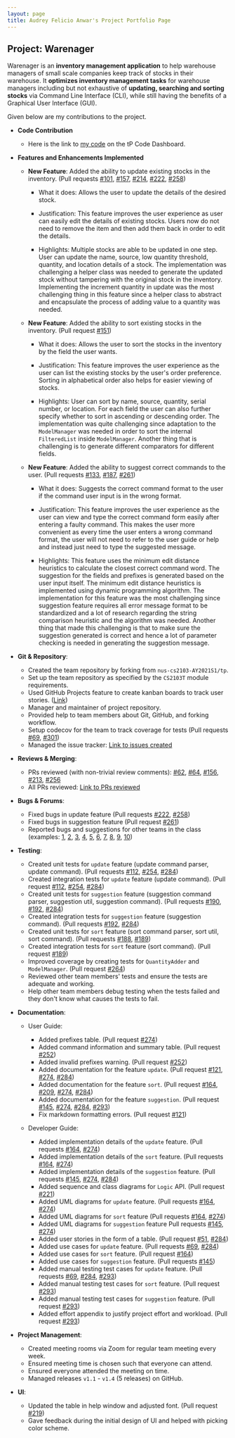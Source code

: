 ```yaml
---
layout: page
title: Audrey Felicio Anwar's Project Portfolio Page
---
```


## Project: Warenager

Warenager is an **inventory management application** to help warehouse managers
of small scale companies keep track of stocks in their warehouse.
It **optimizes inventory management tasks** for warehouse managers including but not
exhaustive of **updating, searching and sorting stocks** via Command Line Interface (CLI),
while still having the benefits of a Graphical User Interface (GUI).

Given below are my contributions to the project.

* **Code Contribution**
  * Here is the link to [my code](https://nus-cs2103-ay2021s1.github.io/tp-dashboard/#breakdown=true&search=AudreyFelicio&sort=groupTitle&sortWithin=title&since=2020-08-14&timeframe=commit&mergegroup=&groupSelect=groupByRepos&checkedFileTypes=docs~functional-code~test-code~other&tabOpen=true&tabType=authorship&tabAuthor=AudreyFelicio&tabRepo=AY2021S1-CS2103T-T15-3%2Ftp%5Bmaster%5D&authorshipIsMergeGroup=false&authorshipFileTypes=docs~functional-code~test-code~other)
  on the tP Code Dashboard.

* **Features and Enhancements Implemented**
  * **New Feature**: Added the ability to update existing stocks in the inventory. (Pull requests [\#101](https://github.com/AY2021S1-CS2103T-T15-3/tp/pull/101), [\#157](https://github.com/AY2021S1-CS2103T-T15-3/tp/pull/157), [\#214](https://github.com/AY2021S1-CS2103T-T15-3/tp/pull/214), [\#222](https://github.com/AY2021S1-CS2103T-T15-3/tp/pull/222), [\#258](https://github.com/AY2021S1-CS2103T-T15-3/tp/pull/258))
    * What it does: Allows the user to update the details of the desired stock.
    
    * Justification: This feature improves the user experience as user can easily edit the details of
    existing stocks. Users now do not need to remove the item and then add them back in order to
    edit the details.
    
    * Highlights: Multiple stocks are able to be updated in one step. User can update the name, source, low quantity
    threshold, quantity, and location details of a stock. The implementation was challenging a helper class was
    needed to generate the updated stock without tampering with the original stock in the inventory. Implementing
    the increment quantity in update was the most challenging thing in this feature since a helper class to
    abstract and encapsulate the process of adding value to a quantity was needed.

  * **New Feature**: Added the ability to sort existing stocks in the inventory. (Pull request [\#151](https://github.com/AY2021S1-CS2103T-T15-3/tp/pull/151))
    * What it does: Allows the user to sort the stocks in the inventory by the field the user wants.
    
    * Justification: This feature improves the user experience as the user can list the existing stocks by
    the user's order preference. Sorting in alphabetical order also helps for easier viewing of stocks.
    
    * Highlights: User can sort by name, source, quantity, serial number, or location. For each field the user can also
    further specify whether to sort in ascending or descending order. The implementation was quite challenging since
    adaptation to the `ModelManager` was needed in order to sort the internal `FilteredList` inside `ModelManager`.
    Another thing that is challenging is to generate different comparators for different fields.
  
  * **New Feature**: Added the ability to suggest correct commands to the user. (Pull requests [\#133](https://github.com/AY2021S1-CS2103T-T15-3/tp/pull/133), [\#187](https://github.com/AY2021S1-CS2103T-T15-3/tp/pull/187), [\#261](https://github.com/AY2021S1-CS2103T-T15-3/tp/pull/261))
    * What it does: Suggests the correct command format to the user if the command user input is in the wrong format.
    
    * Justification: This feature improves the user experience as the user can view and type the correct command form
    easily after entering a faulty command. This makes the user more convenient as every time the user enters a wrong
    command format, the user will not need to refer to the user guide or help and instead just need to type the suggested
    message.
    
    * Highlights: This feature uses the minimum edit distance heuristics to calculate the closest correct command word.
    The suggestion for the fields and prefixes is generated based on the user input itself. The minimum edit distance
    heuristics is implemented using dynamic programming algorithm. The implementation for this feature was the most
    challenging since suggestion feature requires all error message format to be standardized and a lot of research
    regarding the string comparison heuristic and the algorithm was needed. Another thing that made this challenging is
    that to make sure the suggestion generated is correct and hence a lot of parameter checking is needed in generating
    the suggestion message.


* **Git & Repository**:
  * Created the team repository by forking from `nus-cs2103-AY2021S1/tp`.
  * Set up the team repository as specified by the `CS2103T` module requirements.
  * Used GitHub Projects feature to create kanban boards to track user stories. ([Link](https://github.com/AY2021S1-CS2103T-T15-3/tp/projects/1))
  * Manager and maintainer of project repository.
  * Provided help to team members about Git, GitHub, and forking workflow.
  * Setup codecov for the team to track coverage for tests (Pull requests [\#69](https://github.com/AY2021S1-CS2103T-T15-3/tp/pull/69), [\#301](https://github.com/AY2021S1-CS2103T-T15-3/tp/pull/301))
  * Managed the issue tracker: [Link to issues created](https://github.com/AY2021S1-CS2103T-T15-3/tp/issues?q=is%3Aissue+is%3Aclosed+author%3Aaudreyfelicio)

* **Reviews & Merging**:
  * PRs reviewed (with non-trivial review comments): [\#62](https://github.com/AY2021S1-CS2103T-T15-3/tp/pull/62), [\#64](https://github.com/AY2021S1-CS2103T-T15-3/tp/pull/64), [\#156](https://github.com/AY2021S1-CS2103T-T15-3/tp/pull/156), [\#213](https://github.com/AY2021S1-CS2103T-T15-3/tp/pull/213), [\#256](https://github.com/AY2021S1-CS2103T-T15-3/tp/pull/256)
  * All PRs reviewed: [Link to PRs reviewed](https://github.com/AY2021S1-CS2103T-T15-3/tp/pulls?page=2&q=is%3Apr+reviewed-by%3Aaudreyfelicio+is%3Aclosed)

* **Bugs & Forums**:
  * Fixed bugs in update feature (Pull requests [\#222](https://github.com/AY2021S1-CS2103T-T15-3/tp/pull/222), [\#258](https://github.com/AY2021S1-CS2103T-T15-3/tp/pull/258))
  * Fixed bugs in suggestion feature (Pull request [\#261](https://github.com/AY2021S1-CS2103T-T15-3/tp/pull/261))
  * Reported bugs and suggestions for other teams in the class (examples: [1](https://github.com/AudreyFelicio/ped/issues/1), [2](https://github.com/AudreyFelicio/ped/issues/2), [3](https://github.com/AudreyFelicio/ped/issues/3), [4](https://github.com/AudreyFelicio/ped/issues/4), [5](https://github.com/AudreyFelicio/ped/issues/5), [6](https://github.com/AudreyFelicio/ped/issues/6), [7](https://github.com/AudreyFelicio/ped/issues/7), [8](https://github.com/AudreyFelicio/ped/issues/8), [9](https://github.com/AudreyFelicio/ped/issues/9), [10](https://github.com/AudreyFelicio/ped/issues/10))

* **Testing**:
  * Created unit tests for `update` feature (update command parser, update command). (Pull requests [\#112](https://github.com/AY2021S1-CS2103T-T15-3/tp/pull/112), [\#254](https://github.com/AY2021S1-CS2103T-T15-3/tp/pull/254), [\#284](https://github.com/AY2021S1-CS2103T-T15-3/tp/pull/284))
  * Created integration tests for `update` feature (update command). (Pull request [\#112](https://github.com/AY2021S1-CS2103T-T15-3/tp/pull/112), [\#254](https://github.com/AY2021S1-CS2103T-T15-3/tp/pull/254), [\#284](https://github.com/AY2021S1-CS2103T-T15-3/tp/pull/284))
  * Created unit tests for `suggestion` feature (suggestion command parser, suggestion util, suggestion command). (Pull requests [\#190](https://github.com/AY2021S1-CS2103T-T15-3/tp/pull/190), [\#192](https://github.com/AY2021S1-CS2103T-T15-3/tp/pull/192), [\#284](https://github.com/AY2021S1-CS2103T-T15-3/tp/pull/284))
  * Created integration tests for `suggestion` feature (suggestion command). (Pull requests [\#192](https://github.com/AY2021S1-CS2103T-T15-3/tp/pull/192), [\#284](https://github.com/AY2021S1-CS2103T-T15-3/tp/pull/284))
  * Created unit tests for `sort` feature (sort command parser, sort util, sort command). (Pull requests [\#188](https://github.com/AY2021S1-CS2103T-T15-3/tp/pull/188), [\#189](https://github.com/AY2021S1-CS2103T-T15-3/tp/pull/189))
  * Created integration tests for `sort` feature (sort command). (Pull request [\#189](https://github.com/AY2021S1-CS2103T-T15-3/tp/pull/189))
  * Improved coverage by creating tests for `QuantityAdder` and `ModelManager`. (Pull request [\#264](https://github.com/AY2021S1-CS2103T-T15-3/tp/pull/264))
  * Reviewed other team members' tests and ensure the tests are adequate and working.
  * Help other team members debug testing when the tests failed and they don't know what causes the tests to fail.

* **Documentation**:
  * User Guide:
    * Added prefixes table. (Pull request [\#274](https://github.com/AY2021S1-CS2103T-T15-3/tp/pull/274))
    * Added command information and summary table. (Pull request [\#252](https://github.com/AY2021S1-CS2103T-T15-3/tp/pull/252))
    * Added invalid prefixes warning. (Pull request [\#252](https://github.com/AY2021S1-CS2103T-T15-3/tp/pull/252))
    * Added documentation for the feature `update`. (Pull request [\#121](https://github.com/AY2021S1-CS2103T-T15-3/tp/pull/121), [\#274](https://github.com/AY2021S1-CS2103T-T15-3/tp/pull/274), [\#284](https://github.com/AY2021S1-CS2103T-T15-3/tp/pull/284))
    * Added documentation for the feature `sort`. (Pull request [\#164](https://github.com/AY2021S1-CS2103T-T15-3/tp/pull/164), [\#209](https://github.com/AY2021S1-CS2103T-T15-3/tp/pull/209), [\#274](https://github.com/AY2021S1-CS2103T-T15-3/tp/pull/274), [\#284](https://github.com/AY2021S1-CS2103T-T15-3/tp/pull/284))
    * Added documentation for the feature `suggestion`. (Pull request [\#145](https://github.com/AY2021S1-CS2103T-T15-3/tp/pull/145), [\#274](https://github.com/AY2021S1-CS2103T-T15-3/tp/pull/274), [\#284](https://github.com/AY2021S1-CS2103T-T15-3/tp/pull/284), [\#293](https://github.com/AY2021S1-CS2103T-T15-3/tp/pull/293))
    * Fix markdown formatting errors. (Pull request [\#121](https://github.com/AY2021S1-CS2103T-T15-3/tp/pull/121))

  * Developer Guide:
    * Added implementation details of the `update` feature. (Pull requests [\#164](https://github.com/AY2021S1-CS2103T-T15-3/tp/pull/164), [\#274](https://github.com/AY2021S1-CS2103T-T15-3/tp/pull/274))
    * Added implementation details of the `sort` feature. (Pull requests [\#164](https://github.com/AY2021S1-CS2103T-T15-3/tp/pull/164), [\#274](https://github.com/AY2021S1-CS2103T-T15-3/tp/pull/274))
    * Added implementation details of the `suggestion` feature. (Pull requests [\#145](https://github.com/AY2021S1-CS2103T-T15-3/tp/pull/145), [\#274](https://github.com/AY2021S1-CS2103T-T15-3/tp/pull/274), [\#284](https://github.com/AY2021S1-CS2103T-T15-3/tp/pull/284))
    * Added sequence and class diagrams for `Logic` API. (Pull request [\#221](https://github.com/AY2021S1-CS2103T-T15-3/tp/pull/221))
    * Added UML diagrams for `update` feature. (Pull requests [\#164](https://github.com/AY2021S1-CS2103T-T15-3/tp/pull/164), [\#274](https://github.com/AY2021S1-CS2103T-T15-3/tp/pull/274))
    * Added UML diagrams for `sort` feature (Pull requests [\#164](https://github.com/AY2021S1-CS2103T-T15-3/tp/pull/164), [\#274](https://github.com/AY2021S1-CS2103T-T15-3/tp/pull/274))
    * Added UML diagrams for `suggestion` feature Pull requests [\#145](https://github.com/AY2021S1-CS2103T-T15-3/tp/pull/145), [\#274](https://github.com/AY2021S1-CS2103T-T15-3/tp/pull/274))
    * Added user stories in the form of a table. (Pull request [\#51](https://github.com/AY2021S1-CS2103T-T15-3/tp/pull/51), [\#284](https://github.com/AY2021S1-CS2103T-T15-3/tp/pull/284))
    * Added use cases for `update` feature. (Pull requests [\#69](https://github.com/AY2021S1-CS2103T-T15-3/tp/pull/69), [\#284](https://github.com/AY2021S1-CS2103T-T15-3/tp/pull/284))
    * Added use cases for `sort` feature. (Pull request [\#164](https://github.com/AY2021S1-CS2103T-T15-3/tp/pull/164))
    * Added use cases for `suggestion` feature. (Pull requests [\#145](https://github.com/AY2021S1-CS2103T-T15-3/tp/pull/145))
    * Added manual testing test cases for `update` feature. (Pull requests [\#69](https://github.com/AY2021S1-CS2103T-T15-3/tp/pull/69), [\#284](https://github.com/AY2021S1-CS2103T-T15-3/tp/pull/284), [\#293](https://github.com/AY2021S1-CS2103T-T15-3/tp/pull/293))
    * Added manual testing test cases for `sort` feature. (Pull request [\#293](https://github.com/AY2021S1-CS2103T-T15-3/tp/pull/293))
    * Added manual testing test cases for `suggestion` feature. (Pull request [\#293](https://github.com/AY2021S1-CS2103T-T15-3/tp/pull/293))
    * Added effort appendix to justify project effort and workload. (Pull request [\#293](https://github.com/AY2021S1-CS2103T-T15-3/tp/pull/293))

* **Project Management**:
  * Created meeting rooms via Zoom for regular team meeting every week.
  * Ensured meeting time is chosen such that everyone can attend.
  * Ensured everyone attended the meeting on time.
  * Managed releases `v1.1` - `v1.4` (5 releases) on GitHub.

* **UI**:
  * Updated the table in help window and adjusted font. (Pull request [\#219](https://github.com/AY2021S1-CS2103T-T15-3/tp/pull/219))
  * Gave feedback during the initial design of UI and helped with picking color scheme.
